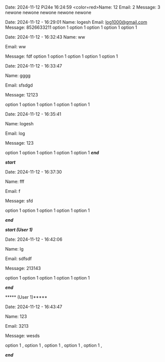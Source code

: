 

Date: 2024-11-12  Pi24e 16:24:59
<color=red>Name:</color> 12
     Email: 2
Message: 3
newone
newone
newone
newone
newone

Date: 2024-11-12   -  16:29:01
Name: logesh
     Email: log1000@gmail.com
Message: 8526633211
option 1
option 1
option 1
option 1
option 1

Date: 2024-11-12   -  16:32:43
Name: ww

  Email: ww

Message: fdf
option 1
option 1
option 1
option 1
option 1

Date: 2024-11-12   -  16:33:47

Name: gggg

  Email: sfsdgd

Message: 12123

option 1
option 1
option 1
option 1
option 1

Date: 2024-11-12   -  16:35:41

Name: logesh

  Email: log

Message: 123

option 1
option 1
option 1
option 1
option 1
 *****end*****

 *****start*****

Date: 2024-11-12   -  16:37:30

Name: fff

  Email: f

Message: sfd

option 1
option 1
option 1
option 1
option 1

 *****end*****

*****start (User 1)*****

Date: 2024-11-12   -  16:42:06

Name: lg

  Email: sdfsdf

Message: 213143

option 1
option 1
option 1
option 1
option 1

 *****end*****

***** (User 1)*****

Date: 2024-11-12   -  16:43:47

Name: 123

  Email: 3213

Message: wesds

option 1 ,
option 1 ,
option 1 ,
option 1 ,
option 1 ,

 *****end*****
